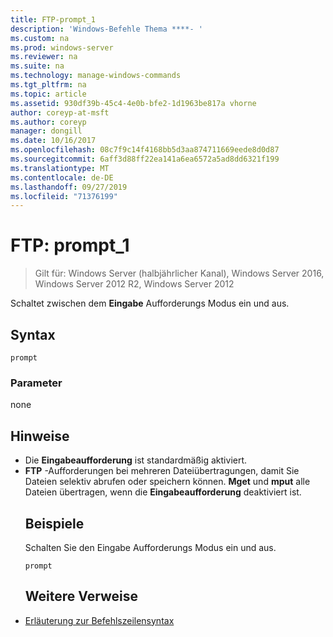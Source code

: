 ```yaml
---
title: FTP-prompt_1
description: 'Windows-Befehle Thema ****- '
ms.custom: na
ms.prod: windows-server
ms.reviewer: na
ms.suite: na
ms.technology: manage-windows-commands
ms.tgt_pltfrm: na
ms.topic: article
ms.assetid: 930df39b-45c4-4e0b-bfe2-1d1963be817a vhorne
author: coreyp-at-msft
ms.author: coreyp
manager: dongill
ms.date: 10/16/2017
ms.openlocfilehash: 08c7f9c14f4168bb5d3aa874711669eede8d0d87
ms.sourcegitcommit: 6aff3d88ff22ea141a6ea6572a5ad8dd6321f199
ms.translationtype: MT
ms.contentlocale: de-DE
ms.lasthandoff: 09/27/2019
ms.locfileid: "71376199"
---
```

# <a name="ftp-prompt_1"></a>FTP: prompt_1

>Gilt für: Windows Server (halbjährlicher Kanal), Windows Server 2016, Windows Server 2012 R2, Windows Server 2012

Schaltet zwischen dem **Eingabe** Aufforderungs Modus ein und aus.   
## <a name="syntax"></a>Syntax  
```  
prompt  
```  
### <a name="parameters"></a>Parameter  
none  
## <a name="remarks"></a>Hinweise  
- Die **Eingabeaufforderung** ist standardmäßig aktiviert.  
- **FTP** -Aufforderungen bei mehreren Dateiübertragungen, damit Sie Dateien selektiv abrufen oder speichern können.  **Mget** und **mput** alle Dateien übertragen, wenn die **Eingabeaufforderung** deaktiviert ist.  
  ## <a name="BKMK_Examples"></a>Beispiele  
  Schalten Sie den Eingabe Aufforderungs Modus ein und aus.  
  ```  
  prompt  
  ```  
  ## <a name="additional-references"></a>Weitere Verweise  
- [Erläuterung zur Befehlszeilensyntax](command-line-syntax-key.md)  

